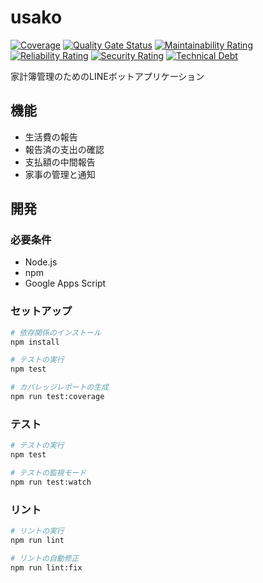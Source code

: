 # usako

[![Coverage](https://img.shields.io/badge/coverage-71.25%25-brightgreen)](https://github.com/miyakona/usako/actions/workflows/test.yml)
[![Quality Gate Status](https://sonarcloud.io/api/project_badges/measure?project=miyakona_usako&metric=alert_status)](https://sonarcloud.io/summary/new_code?id=miyakona_usako)
[![Maintainability Rating](https://sonarcloud.io/api/project_badges/measure?project=miyakona_usako&metric=sqale_rating)](https://sonarcloud.io/summary/new_code?id=miyakona_usako)
[![Reliability Rating](https://sonarcloud.io/api/project_badges/measure?project=miyakona_usako&metric=reliability_rating)](https://sonarcloud.io/summary/new_code?id=miyakona_usako)
[![Security Rating](https://sonarcloud.io/api/project_badges/measure?project=miyakona_usako&metric=security_rating)](https://sonarcloud.io/summary/new_code?id=miyakona_usako)
[![Technical Debt](https://sonarcloud.io/api/project_badges/measure?project=miyakona_usako&metric=sqale_index)](https://sonarcloud.io/summary/new_code?id=miyakona_usako)

家計簿管理のためのLINEボットアプリケーション

## 機能

- 生活費の報告
- 報告済の支出の確認
- 支払額の中間報告
- 家事の管理と通知

## 開発

### 必要条件

- Node.js
- npm
- Google Apps Script

### セットアップ

```bash
# 依存関係のインストール
npm install

# テストの実行
npm test

# カバレッジレポートの生成
npm run test:coverage
```

### テスト

```bash
# テストの実行
npm test

# テストの監視モード
npm run test:watch
```

### リント

```bash
# リントの実行
npm run lint

# リントの自動修正
npm run lint:fix
```
